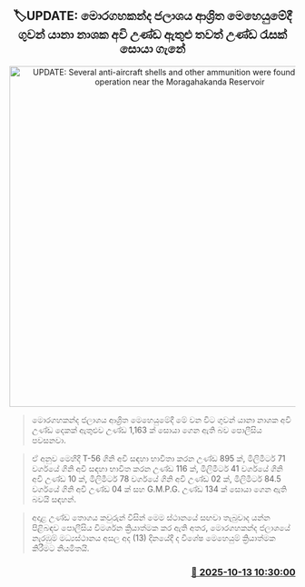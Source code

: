 <p align='center'><b><h2 align='center' title='UPDATE: Several anti-aircraft shells and other ammunition were found during the operation near the Moragahakanda Reservoir'>🏷UPDATE: මොරගහකන්ද ජලාශය ආශ්‍රිත මෙහෙයුමේදී ගුවන් යානා නාශක අවි උණ්ඩ ඇතුළු තවත් උණ්ඩ රැසක් සොයා ගැනේ</h2></b></p>
<p align='center'><img src='https://helakuru.sgp1.cdn.digitaloceanspaces.com/esana/images/lib/t56-bullet.jpg' width='600' alt='UPDATE: Several anti-aircraft shells and other ammunition were found during the operation near the Moragahakanda Reservoir'></p>

> මොරගහකන්ද ජලාශය ආශ්‍රිත මෙහෙයුමේදී මේ වන විට ගුවන් යානා නාශක අවි උණ්ඩ දෙකක් ඇතුළුව උණ්ඩ 1,163 ක් සොයා ගෙන ඇති බව පොලීසිය පවසනවා.

> ඒ අනුව මෙහිදී T-56 ගිනි අවි සඳහා භාවිතා කරන උණ්ඩ 895 ක්, මිලිමීටර් 71 වර්ගයේ ගිනි අවි සඳහා භාවිත කරන උණ්ඩ 116 ක්, මිලිමීටර් 41 වර්ගයේ ගිනි අවි උණ්ඩ 10 ක්, මිලිමීටර් 78 වර්ගයේ ගිනි අවි උණ්ඩ 02 ක්, මිලිමීටර් 84.5 වර්ගයේ ගිනි අවි උණ්ඩ 04 ක් සහ G.M.P.G. උණ්ඩ 134 ක් සොයා ගෙන ඇති බවයි සඳහන්.

> අදාළ උණ්ඩ තොගය කවුරුන් විසින් මෙම ස්ථානයේ සඟවා තැබුවාද යන්න පිළිබඳව පොලීසිය විමර්ශන ක්‍රියාත්මක කර ඇති අතර, මොරගහකන්ද ජලාශයේ නැරඹුම් මධ්‍යස්ථානය අසල අද (13) දිනයේදී ද විශේෂ මෙහෙයුම් ක්‍රියාත්මක කිරීමට නියමිතයි.



<h3 align='right'><a href='https://www.helakuru.lk/esana/p/114425/'>📅 2025-10-13 10:30:00</a></h3>
